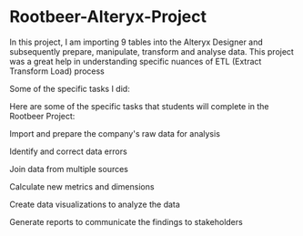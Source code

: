 # Rootbeer-Alteryx-Project
In this project, I am importing 9 tables into the Alteryx Designer and subsequently prepare, manipulate, transform and analyse data. This project was a great help in understanding specific nuances of ETL (Extract Transform Load) process

Some of the specific tasks I did:

Here are some of the specific tasks that students will complete in the Rootbeer Project:

Import and prepare the company's raw data for analysis

Identify and correct data errors

Join data from multiple sources

Calculate new metrics and dimensions

Create data visualizations to analyze the data

Generate reports to communicate the findings to stakeholders
